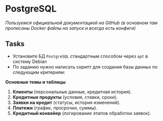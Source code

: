 # PostgreSQL
_Пользуемся официальной документацией на GitHub (в основном там прописаны Docker файлы на запуск и всегда есть конфиги)_

## Tasks

 - Установите БД `PostgreSQL` стандартным способом через `apt` в систему Debian
 - По заданию нужно написать скрипт для создания базы данных по следующим критериям:

**Основные темы и таблицы**  
1. **Клиенты** (персональные данные, кредитная история).  
2. **Кредитные продукты** (условия, ставки, сроки).  
3. **Заявки на кредит** (статусы, история изменений).  
4. **Платежи** (график, просрочки, суммы).  
5. **Кредитный конвейер** (логирование этапов обработки заявок). 
